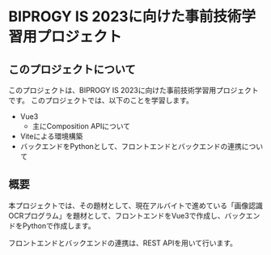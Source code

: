 # BIPROGY IS 2023に向けた事前技術学習用プロジェクト

## このプロジェクトについて
このプロジェクトは、BIPROGY IS 2023に向けた事前技術学習用プロジェクトです。
このプロジェクトでは、以下のことを学習します。
- Vue3
    - 主にComposition APIについて
- Viteによる環境構築
- バックエンドをPythonとして、フロントエンドとバックエンドの連携について

## 概要
本プロジェクトでは、その題材として、現在アルバイトで進めている「画像認識OCRプログラム」を題材として、フロントエンドをVue3で作成し、バックエンドをPythonで作成します。

フロントエンドとバックエンドの連携は、REST APIを用いて行います。